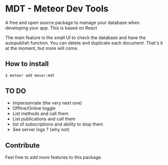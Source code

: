 # MDT - Meteor Dev Tools

A free and open source package to manage your database when developing your app.
This is based on React

The main feature is the small UI to check the database and have the autopublish function. You can delete and duplicate each document. That's it at the moment, but more will come.

## How to install

```sh
$ meteor add mexar:mdt
```

## TO DO

- Impersonnate (the very next one)
- Offline/Online toggle
- List methods and call them
- List publications and call them
- list of subscriptions and ability to stop them
- See server logs ? (why not)

## Contribute

Feel free to add more features to this package.
